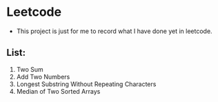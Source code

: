 # Leetcode
* This project is just for me to record what I have done yet in leetcode.

## List:
1. Two Sum
2. Add Two Numbers
3. Longest Substring Without Repeating Characters
4. Median of Two Sorted Arrays